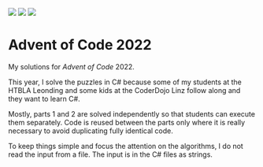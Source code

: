 ![](https://img.shields.io/badge/day%20📅-15-blue)
![](https://img.shields.io/badge/stars%20⭐-30-yellow)
![](https://img.shields.io/badge/days%20completed-15-red)

# Advent of Code 2022

My solutions for *Advent of Code* 2022.

This year, I solve the puzzles in C# because some of my students at the HTBLA Leonding and some kids at the CoderDojo Linz follow along and they want to learn C#.

Mostly, parts 1 and 2 are solved independently so that students can execute them separately. Code is reused between the parts only where it is really necessary to avoid duplicating fully identical code.

To keep things simple and focus the attention on the algorithms, I do not read the input from a file. The input is in the C# files as strings.
